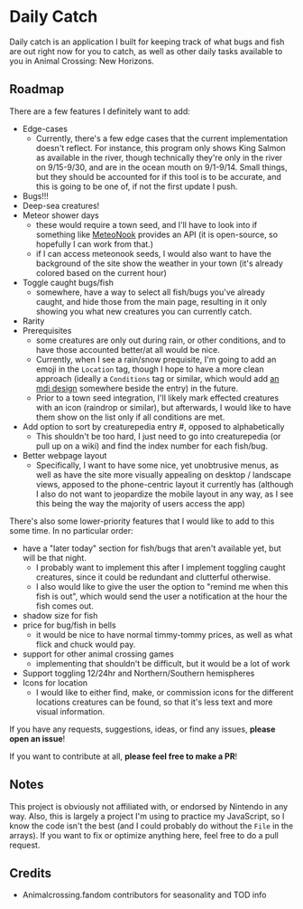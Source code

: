 # Daily Catch

Daily catch is an application I built for keeping track of what bugs and fish are out right now for you to catch, as well as other daily tasks available to you in Animal Crossing: New Horizons.

## Roadmap

There are a few features I definitely want to add:

- Edge-cases
  - Currently, there's a few edge cases that the current implementation doesn't reflect. For instance, this program only shows King Salmon as available in the river, though technically they're only in the river on 9/15-9/30, and are in the ocean mouth on 9/1-9/14. Small things, but they should be accounted for if this tool is to be accurate, and this is going to be one of, if not the first update I push.
- Bugs!!!
- Deep-sea creatures!
- Meteor shower days
  - these would require a town seed, and I'll have to look into if something like [MeteoNook](https://wuffs.org/acnh/weather/) provides an API (it is open-source, so hopefully I can work from that.)
  - if I can access meteonook seeds, I would also want to have the background of the site show the weather in your town (it's already colored based on the current hour)
- Toggle caught bugs/fish
  - somewhere, have a way to select all fish/bugs you've already caught, and hide those from the main page, resulting in it only showing you what new creatures you can currently catch.
- Rarity
- Prerequisites
  - some creatures are only out during rain, or other conditions, and to have those accounted better/at all would be nice.
  - Currently, when I see a rain/snow prequisite, I'm going to add an emoji in the `Location` tag, though I hope to have a more clean approach (ideally a `Conditions` tag or similar, which would add [an mdi design](https://icon-sets.iconify.design/mdi/weather-pouring/) somewhere beside the entry) in the future.
  - Prior to a town seed integration, I'll likely mark effected creatures with an icon (raindrop or similar), but afterwards, I would like to have them show on the list only if all conditions are met.
- Add option to sort by creaturepedia entry #, opposed to alphabetically
  - This shouldn't be too hard, I just need to go into creaturepedia (or pull up on a wiki) and find the index number for each fish/bug.
- Better webpage layout
  - Specifically, I want to have some nice, yet unobtrusive menus, as well as have the site more visually appealing on desktop / landscape views, apposed to the phone-centric layout it currently has (although I also do not want to jeopardize the mobile layout in any way, as I see this being the way the majority of users access the app)

There's also some lower-priority features that I would like to add to this some time. In no particular order:

- have a "later today" section for fish/bugs that aren't available yet, but will be that night.
  - I probably want to implement this after I implement toggling caught creatures, since it could be redundant and clutterful otherwise.
  - I also would like to give the user the option to "remind me when this fish is out", which would send the user a notification at the hour the fish comes out. 
- shadow size for fish
- price for bug/fish in bells
  - it would be nice to have normal timmy-tommy prices, as well as what flick and chuck would pay.
- support for other animal crossing games
  - implementing that shouldn't be difficult, but it would be a lot of work
- Support toggling 12/24hr and Northern/Southern hemispheres
- Icons for location
  - I would like to either find, make, or commission icons for the different locations creatures can be found, so that it's less text and more visual information.

If you have any requests, suggestions, ideas, or find any issues, **please open an issue**!

If you want to contribute at all, **please feel free to make a PR**!

## Notes

This project is obviously not affiliated with, or endorsed by Nintendo in any way. Also, this is largely a project I'm using to practice my JavaScript, so I know the code isn't the best (and I could probably do without the `File` in the arrays). If you want to fix or optimize anything here, feel free to do a pull request.

## Credits

<!-- - MeteoNook for weather in background-->
- Animalcrossing.fandom contributors for seasonality and TOD info
